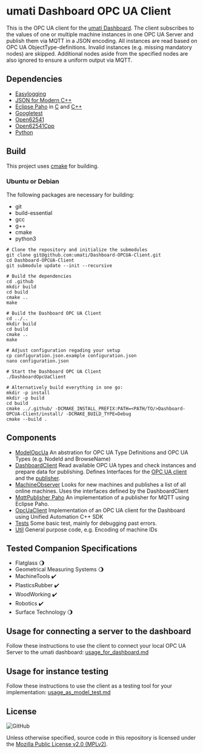 # umati Dashboard OPC UA Client

This is the OPC UA client for the [umati Dashboard](http://umati.app). The client subscribes to the values of one or multiple machine instances in one OPC UA Server and publish them via MQTT in a JSON encoding. All instances are read based on OPC UA ObjectType-definitions.
Invalid instances (e.g. missing mandatory nodes) are skipped. Additional nodes aside from the specified nodes are also ignored to ensure a uniform output via MQTT.

## Dependencies

- [Easylogging](https://github.com/amrayn/easyloggingpp)
- [JSON for Modern C++](https://github.com/nlohmann/json)
- [Eclipse Paho](https://www.eclipse.org/paho/index.php) in [C](https://github.com/eclipse/paho.mqtt.c) and [C++](https://github.com/eclipse/paho.mqtt.cpp)
- [Googletest](https://github.com/google/googletest)
- [Open62541](https://open62541.org/)
- [Open62541Cpp](https://github.com/umati/open62541Cpp)
- [Python](https://www.python.org/)

## Build

This project uses [cmake](https://cmake.org/) for building.

### Ubuntu or Debian

The following packages are necessary for building:

- git
- build-essential
- gcc
- g++
- cmake
- python3

```shell
# Clone the repository and initialize the submodules
git clone git@github.com:umati/Dashboard-OPCUA-Client.git
cd Dashboard-OPCUA-Client
git submodule update --init --recursive

# Build the dependencies
cd .github
mkdir build
cd build
cmake ..
make

# Build the Dashboard OPC UA Client
cd ../..
mkdir build
cd build
cmake ..
make

# Adjust configuration regading your setup
cp configuration.json.example configuration.json
nano configuration.json

# Start the Dashboard OPC UA Client
./DashboardOpcUaClient

# Alternatively build everything in one go:
mkdir -p install
mkdir -p build
cd build
cmake ../.github/ -DCMAKE_INSTALL_PREFIX:PATH=<PATH/TO/>Dashboard-OPCUA-Client/install/ -DCMAKE_BUILD_TYPE=Debug
cmake --build .
```

## Components

- [ModelOpcUa](ModelOpcUa) An abstration for OPC UA Type Definitions and OPC UA Types (e.g. NodeId and BrowseName)
- [DashboardClient](DashboardClient) Read available OPC UA types and check instances and prepare data for publishing. Defines Interfaces for the [OPC UA client](DashboardClient/IDashboardDataClient.hpp) and the [publisher](DashboardClient/IPublisher.hpp).
- [MachineObserver](MachineObserver) Looks for new machines and publishes a list of all online machines. Uses the interfaces defined by the DashboardClient
- [MqttPublisher Paho](MqttPublisher_Paho) An implementation of a publisher for MQTT using Eclipse Paho.
- [OpcUaClient](OpcUaClient) Implementation of an OPC UA client for the Dashboard using Unified Automation C++ SDK
- [Tests](Tests) Some basic test, mainly for debugging past errors.
- [Util](Util) General purpose code, e.g. Encoding of machine IDs

## Tested Companion Specifications

- Flatglass :waning_gibbous_moon:
- Geometrical Measuring Systems :waning_gibbous_moon:
- MachineTools :heavy_check_mark:
- PlasticsRubber :heavy_check_mark:
- WoodWorking :heavy_check_mark:
- Robotics  :heavy_check_mark:
- Surface Technology :waning_gibbous_moon:

## Usage for connecting a server to the dashboard

Follow these instructions to use the client to connect your local OPC UA Server to the umati dashboard:
[usage_for_dashboard.md](usage_for_dashboard.md)

## Usage for instance testing

Follow these instructions to use the client as a testing tool for your implementation:
[usage_as_model_test.md](usage_as_model_test.md)

## License

![GitHub](https://img.shields.io/github/license/umati/Dashboard-OPCUA-Client)

Unless otherwise specified, source code in this repository is licensed under the [Mozilla Public License v2.0 (MPLv2)](LICENSE).
